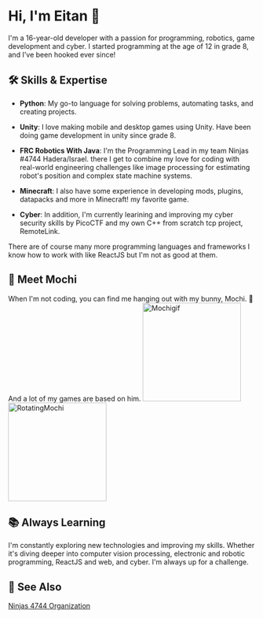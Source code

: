 # Hi, I'm Eitan 👋

I'm a 16-year-old developer with a passion for programming, robotics, game development and cyber. I started programming at the age of 12 in grade 8, and I've been hooked ever since!

## 🛠️ Skills & Expertise
- **Python**: My go-to language for solving problems, automating tasks, and creating projects.
  
- **Unity**: I love making mobile and desktop games using Unity. Have been doing game development in unity since grade 8.
  
- **FRC Robotics With Java**: I'm the Programming Lead in my team Ninjas #4744 Hadera/Israel.
there I get to combine my love for coding with real-world engineering challenges like image processing for estimating robot's position and complex state machine systems.
  
- **Minecraft**: I also have some experience in developing mods, plugins, datapacks and more in Minecraft! my favorite game.
  
- **Cyber**: In addition, I'm currently learining and improving my cyber security skills by PicoCTF and my own C++ from scratch tcp project, RemoteLink.

There are of course many more programming languages and frameworks I know how to work with like ReactJS but I'm not as good at them.

## 🐰 Meet Mochi
When I'm not coding, you can find me hanging out with my bunny, Mochi. 🐇
And a lot of my games are based on him.
<img src="https://github.com/user-attachments/assets/128e09f7-534b-4b86-8f87-59272d35f5e8" alt="Mochigif" width="200"/>
<img src="https://github.com/user-attachments/assets/3aba0cdb-583b-4512-8bf7-11e296df06e9" alt="RotatingMochi" width="200"/>

## 📚 Always Learning
I'm constantly exploring new technologies and improving my skills. Whether it's diving deeper into computer vision processing, electronic and robotic programming, ReactJS and web, and cyber. I'm always up for a challenge.

## 👀 See Also
[Ninjas 4744 Organization](https://github.com/Ninjas4744-Organization)
